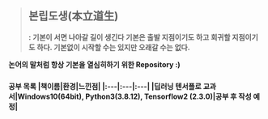 > ## <b>본립도생(本立道生)
> : <b>기본이 서면 나아갈 길이 생긴다
> 기본은 출발 지점이기도 하고 회귀할 지점이기도 하다.
> 기본없이 시작할 수는 있지만 오래갈 수는 없다.

논어의 말처럼 항상 기본을 열심히하기 위한 Repository :)

###

공부 목록
|책이름|환경|느낀점|
|:---|:---|:---|
|딥러닝 텐서플로 교과서|Windows10(64bit), Python3(3.8.12), Tensorflow2 (2.3.0)|공부 후 작성 예정|
